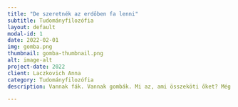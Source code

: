 ```yaml
---
title: "De szeretnék az erdőben fa lenni"
subtitle: Tudományfilozófia
layout: default
modal-id: 1
date: 2022-02-01
img: gomba.png
thumbnail: gomba-thumbnail.png
alt: image-alt
project-date: 2022
client: Laczkovich Anna
category: Tudományfilozófia
description: Vannak fák. Vannak gombák. Mi az, ami összeköti őket? Még több gomba. Ha érdekelnek a részletek, katt!

---
```


